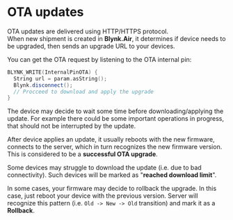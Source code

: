 # OTA updates

OTA updates are delivered using HTTP/HTTPS protocol.  
When new shipment is created in **Blynk.Air**, it determines if device needs to be upgraded, then sends an upgrade URL to your devices.

You can get the OTA request by listening to the OTA internal pin:

```cpp
BLYNK_WRITE(InternalPinOTA) {
  String url = param.asString();
  Blynk.disconnect();
  // Procceed to download and apply the upgrade
}
```

The device may decide to wait some time before downloading/applying the update. For example there could be some important operations in progress, that should not be interrupted by the update.

After device applies an update, it usually reboots with the new firmware, connects to the server, which in turn recognizes the new firmware version. This is considered to be a **successful OTA upgrade**.

Some devices may struggle to download the update \(i.e. due to bad connectivity\). Such devices will be marked as "**reached download limit**".

In some cases, your firmware may decide to rollback the upgrade. In this case, just reboot your device with the previous version. Server will recognize this pattern \(i.e. `Old -> New -> Old` transition\) and mark it as a **Rollback**.

